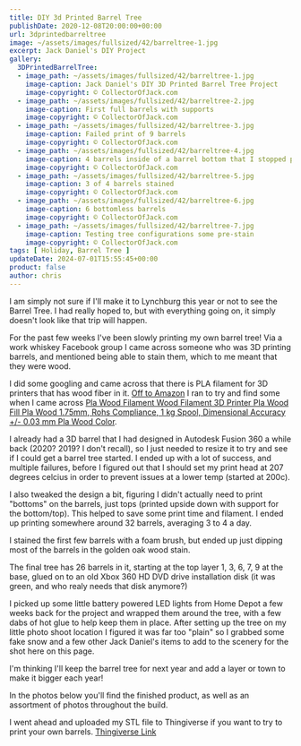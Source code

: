 ```yaml
---
title: DIY 3d Printed Barrel Tree
publishDate: 2020-12-08T20:00:00+00:00
url: 3dprintedbarreltree
image: ~/assets/images/fullsized/42/barreltree-1.jpg
excerpt: Jack Daniel's DIY Project
gallery:
  3DPrintedBarrelTree:
  - image_path: ~/assets/images/fullsized/42/barreltree-1.jpg
    image-caption: Jack Daniel's DIY 3D Printed Barrel Tree Project
    image-copyright: © CollectorOfJack.com
  - image_path: ~/assets/images/fullsized/42/barreltree-2.jpg
    image-caption: First full barrels with supports
    image-copyright: © CollectorOfJack.com
  - image_path: ~/assets/images/fullsized/42/barreltree-3.jpg
    image-caption: Failed print of 9 barrels
    image-copyright: © CollectorOfJack.com
  - image_path: ~/assets/images/fullsized/42/barreltree-4.jpg
    image-caption: 4 barrels inside of a barrel bottom that I stopped printing
    image-copyright: © CollectorOfJack.com
  - image_path: ~/assets/images/fullsized/42/barreltree-5.jpg
    image-caption: 3 of 4 barrels stained
    image-copyright: © CollectorOfJack.com
  - image_path: ~/assets/images/fullsized/42/barreltree-6.jpg
    image-caption: 6 bottomless barrels
    image-copyright: © CollectorOfJack.com
  - image_path: ~/assets/images/fullsized/42/barreltree-7.jpg
    image-caption: Testing tree configurations some pre-stain
    image-copyright: © CollectorOfJack.com
tags: [ Holiday, Barrel Tree ]
updateDate: 2024-07-01T15:55:45+00:00
product: false
author: chris
---
```

I am simply not sure if I'll make it to Lynchburg this year or not to see the Barrel Tree. I had really hoped to, but with everything going on, it simply doesn't look like that trip will happen. 

For the past few weeks I've been slowly printing my own barrel tree! Via a work whiskey Facebook group I came across someone who was 3D printing barrels, and mentioned being able to stain them, which to me meant that they were wood.

I did some googling and came across that there is PLA filament for 3D printers that has wood fiber in it. [Off to Amazon](https://amzn.to/36YtDvr) I ran to try and find some when I came across [Pla Wood Filament Wood Filament 3D Printer Pla Wood Fill Pla Wood 1.75mm, Rohs Compliance, 1 kg Spool, Dimensional Accuracy +/- 0.03 mm Pla Wood Color](https://amzn.to/36YtDvr).

I already had a 3D barrel that I had designed in Autodesk Fusion 360 a while back (2020? 2019? I don't recall), so I just needed to resize it to try and see if I could get a barrel tree started. I ended up with a lot of success, and multiple failures, before I figured out that I should set my print head at 207 degrees celcius in order to prevent issues at a lower temp (started at 200c). 

I also tweaked the design a bit, figuring I didn't actually need to print "bottoms" on the barrels, just tops (printed upside down with support for the bottom/top). This helped to save some print time and filament. I ended up printing somewhere around 32 barrels, averaging 3 to 4 a day. 

I stained the first few barrels with a foam brush, but ended up just dipping most of the barrels in the golden oak wood stain. 

The final tree has 26 barrels in it, starting at the top layer 1, 3, 6, 7, 9 at the base, glued on to an old Xbox 360 HD DVD drive installation disk (it was green, and who realy needs that disk anymore?)

I picked up some little battery powered LED lights from Home Depot a few weeks back for the project and wrapped them around the tree, with a few dabs of hot glue to help keep them in place. After setting up the tree on my little photo shoot location I figured it was far too "plain" so I grabbed some fake snow and a few other Jack Daniel's items to add to the scenery for the shot here on this page.

I'm thinking I'll keep the barrel tree for next year and add a layer or town to make it bigger each year!

In the photos below you'll find the finished product, as well as an assortment of photos throughout the build.

I went ahead and uploaded my STL file to Thingiverse if you want to try to print your own barrels. [Thingiverse Link](https://www.thingiverse.com/thing:4680524)



